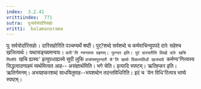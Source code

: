 ```yaml
---
index:  3.2.41
vrittiindex:  771
sutra:  पूःसर्वयोर्दारिसहोः
vritti:  balamanorama 
---
```


पूः सर्वयोर्दारिसहोः। दारिसहोरिति पञ्चम्यर्थे षष्ठी। पुर्?शब्दे सर्वशब्दे च कर्मवाचिन्युपपदे दारेः सहेश्च खजित्यर्थः। यथासङ्ख्यमन्वयः। `दारी'ति ण्यन्तस्य ग्रहणम्। पुरन्दर इति। पुरं दारयतीति विग्रहे दारेः खचि णिलोपे `खचि ह्यस्वः' इत्युपधाह्यस्वे सुपी लुकि `वाचंयमपुरन्दरौ चे'ति खचो विकल्पविधौ खजभावे `कर्मण्य'णित्यस्य सिद्धत्वादण्ग्रहमं व्यर्थमित्यत आह-- असंज्ञार्थमिति। भगे चेति। इत्यादि स्पष्टम्। ऋतिह्कर इति। ऋतिर्गमनम्। अभयह्करशब्दं साधयितुमाह--भयशब्देन तदन्तविधिरिति। इदं च `येन विधि'रित्यत्र भाष्ये स्पष्टम्। 

